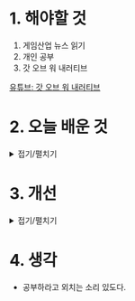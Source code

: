 
# 1. 해야할 것

1. 게임산업 뉴스 읽기 
2. 개인 공부  
3. 갓 오브 워 내러티브

[유튜브: 갓 오브 워 내러티브](https://www.youtube.com/watch?v=z0-ddTqz0XE)



# 2. 오늘 배운 것

<details>
<summary>접기/펼치기</summary>




## 🎬 도입 – 서사적 깊이의 목표 (0:00–5:00)

* **감정적 연결**의 중요성 강조: 단순한 미장센이나 컷신이 아닌, 플레이어와 캐릭터—특히 크레토스와 아트레우스—간의 **내면적 공감** 형성을 위한 연출을 목표로 합니다.
* 이를 위해 **카메라 움직임**, **프레이밍**, **색채 조정**, **사운드 디자인**이 유기적으로 연계되어, 스토리와 감정을 강화하도록 구현합니다.

---

## 🔧 기법 1 – 카메라 시선의 역할 (5:00–15:00)

* **핸드헬드 카메라** 스타일을 사용해 시청자에게 현장감과 긴장감을 전달.
* **시야 각도와 거리 조절**을 통해 크레토스와 아트레우스 간의 관계 변화를 반영:

  * 둘의 거리가 좁아질 때나 멀어질 때 시야가 이를 시각적으로 드러냄.

---

## 🎨 기법 2 – 색채, 조명, 분위기의 역할 (15:00–25:00)

* **장면별 색채 톤 변화**를 통해 분위기 강조:

  * 어두움 속에서 붉은 조명이 강하면 위기감을, 밝은 녹색 계열은 일시적 안정을 나타냅니다.
* 감정적 피크(예: 전투 중 감정폭발)에서는 색채와 조명을 극적으로 변형시켜 감정 **클라이맥스**를 시각적으로 부각시킵니다.

---

## 👥 기법 3 – 캐릭터 중심 연출 (25:00–40:00)

* 카메라 앵글링을 통해 캐릭터의 **소심함, 분노, 의지** 같은 감정 상태를 내포:

  * 크레토스가 슬픔, 후회, 결단을 내릴 때마다 앵글 변화가 미묘하게 반영됨.
* 특히 **크레토스의 시선 처리**(눈을 클로즈업 하거나 시선의 떨림 표현 등)로, 감정의 깊이를 시각적으로 드러냅니다.

---

## 🎯 기법 4 – 아트레우스의 감정 여정 (40:00–50:00)

* 아트레우스의 시점 변화 강조:

  * 주변을 관찰하던 소년이 점차 전사의 시선으로 변해가는 과정을 **카메라 구도, 움직임, 색감**으로 표현함.
* 캐릭터가 성장하는 여정을 연출적으로 드러내며, 플레이어에게 몰입감을 심어줍니다.

---

## 🧩 기술 & 예술의 융합 (50:00–1:00:00)

* **실시간 컷신 vs 연출 컷신**의 경계:

  * 일부 컷신은 엔진 내에서 실시간 렌더링으로 처리해, **플레이와 서사의 유기적 연결**을 강화합니다.
  * AI 기반 오토 프레이머, 자동 카메라 연출 도구 등을 활용해 연출의 유연성과 자연스러움을 확보했습니다.

---

## 🔚 결론 – 감정이 화면이 되는 순간

* 최종적으로 **카메라와 색조, 사운드, 캐릭터 중심 연출**이 합쳐지며, 플레이어는 화면 속 인물이 겪는 **내면적 갈등과 화해**를 몰입해서 경험하게 됩니다.
* 강연자는 이러한 접근이, 단순한 영상미를 넘어서 **플레이어의 감정을 디자인**하는 핵심이라고 강조합니다.

---

## ✅ 요약 정리

| 요소      | 기법              | 효과            |
| ------- | --------------- | ------------- |
| 카메라 시선  | 핸드헬드, 앵글 조정     | 감정·관계 변화 반영   |
| 색채 & 조명 | 톤 변화, 하이라이트 포인트 | 긴장·안정·감정 고조   |
| 캐릭터 연출  | 근접샷, 표정 강조      | 감정의 내면 시각화    |
| 성장 서사   | 아트레우스 POV 변화    | 몰입과 공감 강화     |
| 기술 융합   | 실시간 컷신, 자동 연출   | 플레이-서사 경계 최소화 |

---


</details>




# 3. 개선


<details>
<summary>접기/펼치기</summary>


</details>



# 4. 생각

- 공부하라고 외치는 소리 있도다.
